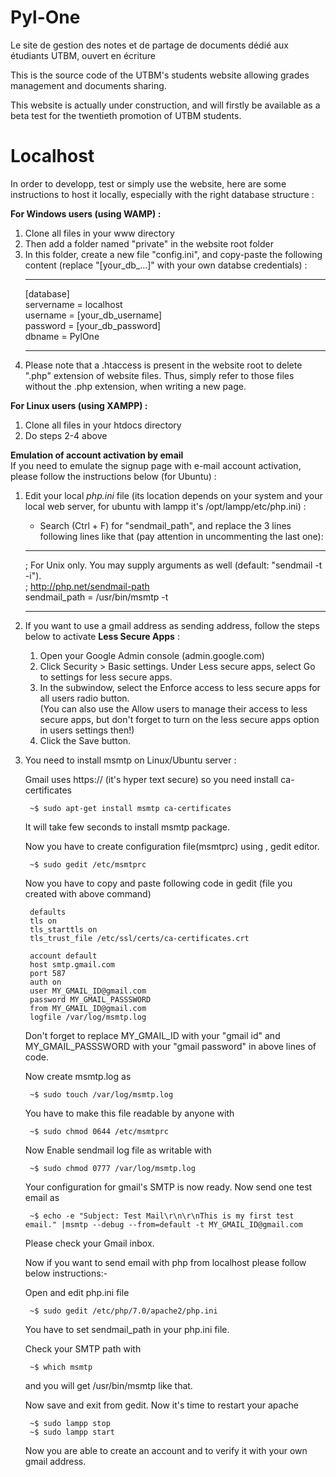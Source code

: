 # Pyl-One
Le site de gestion des notes et de partage de documents dédié aux étudiants UTBM, ouvert en écriture

This is the source code of the UTBM's students website allowing grades management and documents sharing.

This website is actually under construction, and will firstly be available as a beta test for the twentieth promotion of UTBM students.

# Localhost
In order to developp, test or simply use the website, here are some instructions to host it locally, especially with the right database structure :

**For Windows users (using WAMP) :**
1) Clone all files in your www directory
2) Then add a folder named "private" in the website root folder
3) In this folder, create a new file "config.ini", and copy-paste the following content (replace "[your_db_...]" with your own databse credentials) :
	*******************
	[database]</br>
	servername = localhost</br>
	username = [your_db_username]</br>
	password = [your_db_password]</br>
	dbname = PylOne
	*******************
4) Please note that a .htaccess is present in the website root to delete ".php" extension of website files. Thus, simply refer to those files without the .php extension, when writing a new page.

**For Linux users (using XAMPP) :**
1) Clone all files in your htdocs directory
2) Do steps 2-4 above

**Emulation of account activation by email**  
If you need to emulate the signup page with e-mail account activation, please follow the instructions below (for Ubuntu) :

1) Edit your local *php.ini* file (its location depends on your system and your local web server, for ubuntu with lampp it's /opt/lampp/etc/php.ini) :  
	* Search (Ctrl + F) for "sendmail_path", and replace the 3 lines following lines like that (pay attention in uncommenting the last one):
	*******************
	; For Unix only.  You may supply arguments as well (default: "sendmail -t -i").  
	; http://php.net/sendmail-path  
	sendmail_path = /usr/bin/msmtp -t
	*******************
	
2) If you want to use a gmail address as sending address, follow the steps below to activate **Less Secure Apps** :  
    1. Open your Google Admin console (admin.google.com)  
    2. Click Security > Basic settings.
    Under Less secure apps, select Go to settings for less secure apps.  
    3. In the subwindow, select the Enforce access to less secure apps for all users radio button.  
    (You can also use the Allow users to manage their access to less secure apps, but don't forget to turn on the less secure apps option in users settings then!)  
	4. Click the Save button.  

3) You need to install msmtp on Linux/Ubuntu server :  

	Gmail uses https:// (it's hyper text secure) so you need install ca-certificates

		~$ sudo apt-get install msmtp ca-certificates

	It will take few seconds to install msmtp package.

	Now you have to create configuration file(msmtprc) using , gedit editor.

		~$ sudo gedit /etc/msmtprc

	Now you have to copy and paste following code in gedit (file you created with above command)

		defaults
		tls on
		tls_starttls on
		tls_trust_file /etc/ssl/certs/ca-certificates.crt

		account default
		host smtp.gmail.com
		port 587
		auth on
		user MY_GMAIL_ID@gmail.com
		password MY_GMAIL_PASSSWORD
		from MY_GMAIL_ID@gmail.com
		logfile /var/log/msmtp.log

	Don't forget to replace MY_GMAIL_ID with your "gmail id" and MY_GMAIL_PASSSWORD with your "gmail password" in above lines of code.

	Now create msmtp.log as

		~$ sudo touch /var/log/msmtp.log

	You have to make this file readable by anyone with

		~$ sudo chmod 0644 /etc/msmtprc

	Now Enable sendmail log file as writable with

		~$ sudo chmod 0777 /var/log/msmtp.log

	Your configuration for gmail's SMTP is now ready. Now send one test email as

		~$ echo -e "Subject: Test Mail\r\n\r\nThis is my first test email." |msmtp --debug --from=default -t MY_GMAIL_ID@gmail.com

	Please check your Gmail inbox.

	Now if you want to send email with php from localhost please follow below instructions:-

	Open and edit php.ini file

		~$ sudo gedit /etc/php/7.0/apache2/php.ini

	You have to set sendmail_path in your php.ini file.

	Check your SMTP path with

		~$ which msmtp 

	and you will get /usr/bin/msmtp like that.

	Now save and exit from gedit. Now it's time to restart your apache

		~$ sudo lampp stop
		~$ sudo lampp start

	Now you are able to create an account and to verify it with your own gmail address.
